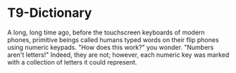 # T9-Dictionary

A long, long time ago, before the touchscreen keyboards of modern phones, primitive beings called humans typed words on their flip phones using numeric keypads. "How does this work?" you wonder. "Numbers aren't letters!" Indeed, they are not; however, each numeric key was marked with a collection of letters it could represent.
